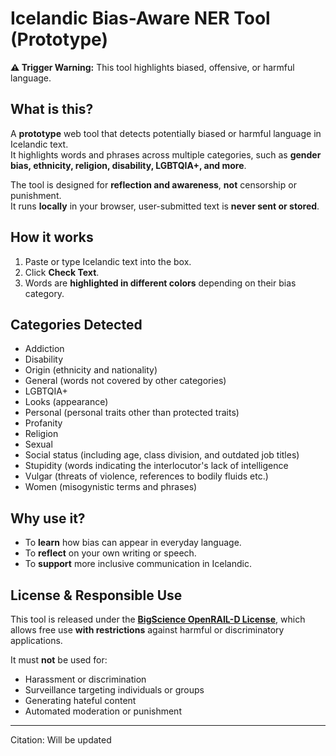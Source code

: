 # Icelandic Bias-Aware NER Tool (Prototype)

**⚠ Trigger Warning:** This tool highlights biased, offensive, or harmful language.

## What is this?

A **prototype** web tool that detects potentially biased or harmful language in Icelandic text.  
It highlights words and phrases across multiple categories, such as **gender bias, ethnicity, religion, disability, LGBTQIA+, and more**.

The tool is designed for **reflection and awareness**, **not** censorship or punishment.  
It runs **locally** in your browser, user-submitted text is **never sent or stored**.

## How it works

1. Paste or type Icelandic text into the box.
2. Click **Check Text**.
3. Words are **highlighted in different colors** depending on their bias category.

## Categories Detected

- Addiction
- Disability
- Origin (ethnicity and nationality)
- General (words not covered by other categories)
- LGBTQIA+
- Looks (appearance)
- Personal (personal traits other than protected traits)
- Profanity 
- Religion
- Sexual
- Social status (including age, class division, and outdated job titles)
- Stupidity (words indicating the interlocutor's lack of intelligence
- Vulgar (threats of violence, references to bodily fluids etc.)
- Women (misogynistic terms and phrases)

## Why use it?

- To **learn** how bias can appear in everyday language.
- To **reflect** on your own writing or speech.
- To **support** more inclusive communication in Icelandic.

## License & Responsible Use

This tool is released under the **[BigScience OpenRAIL-D License]([https://www.licenses.ai/ai-licenses](https://www.licenses.ai/blog/2022/8/18/naming-convention-of-responsible-ai-licenses))**, which allows free use **with restrictions** against harmful or discriminatory applications.

It must **not** be used for:
- Harassment or discrimination
- Surveillance targeting individuals or groups
- Generating hateful content
- Automated moderation or punishment

---
Citation: 
Will be updated
